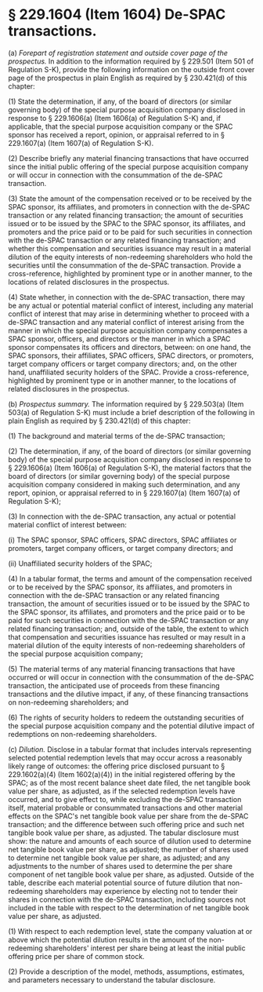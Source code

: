 # § 229.1604   (Item 1604) De-SPAC transactions.

(a) *Forepart of registration statement and outside cover page of the prospectus.* In addition to the information required by § 229.501 (Item 501 of Regulation S-K), provide the following information on the outside front cover page of the prospectus in plain English as required by § 230.421(d) of this chapter:


(1) State the determination, if any, of the board of directors (or similar governing body) of the special purpose acquisition company disclosed in response to § 229.1606(a) (Item 1606(a) of Regulation S-K) and, if applicable, that the special purpose acquisition company or the SPAC sponsor has received a report, opinion, or appraisal referred to in § 229.1607(a) (Item 1607(a) of Regulation S-K).


(2) Describe briefly any material financing transactions that have occurred since the initial public offering of the special purpose acquisition company or will occur in connection with the consummation of the de-SPAC transaction.


(3) State the amount of the compensation received or to be received by the SPAC sponsor, its affiliates, and promoters in connection with the de-SPAC transaction or any related financing transaction; the amount of securities issued or to be issued by the SPAC to the SPAC sponsor, its affiliates, and promoters and the price paid or to be paid for such securities in connection with the de-SPAC transaction or any related financing transaction; and whether this compensation and securities issuance may result in a material dilution of the equity interests of non-redeeming shareholders who hold the securities until the consummation of the de-SPAC transaction. Provide a cross-reference, highlighted by prominent type or in another manner, to the locations of related disclosures in the prospectus.


(4) State whether, in connection with the de-SPAC transaction, there may be any actual or potential material conflict of interest, including any material conflict of interest that may arise in determining whether to proceed with a de-SPAC transaction and any material conflict of interest arising from the manner in which the special purpose acquisition company compensates a SPAC sponsor, officers, and directors or the manner in which a SPAC sponsor compensates its officers and directors, between: on one hand, the SPAC sponsors, their affiliates, SPAC officers, SPAC directors, or promoters, target company officers or target company directors; and, on the other hand, unaffiliated security holders of the SPAC. Provide a cross-reference, highlighted by prominent type or in another manner, to the locations of related disclosures in the prospectus.


(b) *Prospectus summary.* The information required by § 229.503(a) (Item 503(a) of Regulation S-K) must include a brief description of the following in plain English as required by § 230.421(d) of this chapter:


(1) The background and material terms of the de-SPAC transaction;


(2) The determination, if any, of the board of directors (or similar governing body) of the special purpose acquisition company disclosed in response to § 229.1606(a) (Item 1606(a) of Regulation S-K), the material factors that the board of directors (or similar governing body) of the special purpose acquisition company considered in making such determination, and any report, opinion, or appraisal referred to in § 229.1607(a) (Item 1607(a) of Regulation S-K);


(3) In connection with the de-SPAC transaction, any actual or potential material conflict of interest between:


(i) The SPAC sponsor, SPAC officers, SPAC directors, SPAC affiliates or promoters, target company officers, or target company directors; and


(ii) Unaffiliated security holders of the SPAC;


(4) In a tabular format, the terms and amount of the compensation received or to be received by the SPAC sponsor, its affiliates, and promoters in connection with the de-SPAC transaction or any related financing transaction, the amount of securities issued or to be issued by the SPAC to the SPAC sponsor, its affiliates, and promoters and the price paid or to be paid for such securities in connection with the de-SPAC transaction or any related financing transaction; and, outside of the table, the extent to which that compensation and securities issuance has resulted or may result in a material dilution of the equity interests of non-redeeming shareholders of the special purpose acquisition company;


(5) The material terms of any material financing transactions that have occurred or will occur in connection with the consummation of the de-SPAC transaction, the anticipated use of proceeds from these financing transactions and the dilutive impact, if any, of these financing transactions on non-redeeming shareholders; and


(6) The rights of security holders to redeem the outstanding securities of the special purpose acquisition company and the potential dilutive impact of redemptions on non-redeeming shareholders.


(c) *Dilution.* Disclose in a tabular format that includes intervals representing selected potential redemption levels that may occur across a reasonably likely range of outcomes: the offering price disclosed pursuant to § 229.1602(a)(4) (Item 1602(a)(4)) in the initial registered offering by the SPAC; as of the most recent balance sheet date filed, the net tangible book value per share, as adjusted, as if the selected redemption levels have occurred, and to give effect to, while excluding the de-SPAC transaction itself, material probable or consummated transactions and other material effects on the SPAC's net tangible book value per share from the de-SPAC transaction; and the difference between such offering price and such net tangible book value per share, as adjusted. The tabular disclosure must show: the nature and amounts of each source of dilution used to determine net tangible book value per share, as adjusted; the number of shares used to determine net tangible book value per share, as adjusted; and any adjustments to the number of shares used to determine the per share component of net tangible book value per share, as adjusted. Outside of the table, describe each material potential source of future dilution that non-redeeming shareholders may experience by electing not to tender their shares in connection with the de-SPAC transaction, including sources not included in the table with respect to the determination of net tangible book value per share, as adjusted.


(1) With respect to each redemption level, state the company valuation at or above which the potential dilution results in the amount of the non-redeeming shareholders' interest per share being at least the initial public offering price per share of common stock.


(2) Provide a description of the model, methods, assumptions, estimates, and parameters necessary to understand the tabular disclosure.






